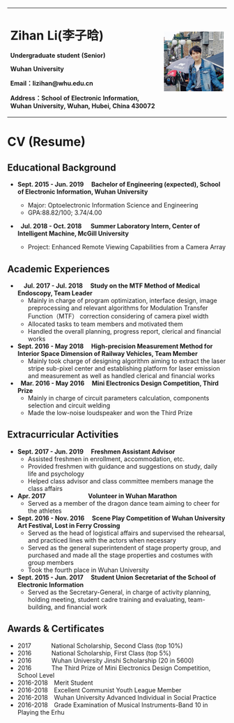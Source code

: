<table border="0">
  <tr>
    <td width="70%">
      <h1>Zihan Li(李子晗)</h1>
      <p><b>Undergraduate student (Senior)</b></p>
      <p><b>Wuhan University</b></p>
      <p><b>Email：lizihan@whu.edu.cn</b></p>
      <p><b>Address：School of Electronic Information, Wuhan University, Wuhan, Hubei, China 430072</b></p>
    </td>
    <td width="30%">
     <img src="/QuebecCity1.jpg" width="100%">     
    </td>
  </tr>
</table>

# CV (Resume)
## Educational Background
- **Sept. 2015 - Jun. 2019 &emsp;Bachelor of Engineering (expected), School of Electronic Information, Wuhan University**
  - Major: Optoelectronic Information Science and Engineering
  - GPA:88.82/100; 3.74/4.00

- **&ensp;Jul. 2018 - Oct. 2018 &emsp;  Summer Laboratory Intern, Center of Intelligent Machine, McGill University**
  - Project: Enhanced Remote Viewing Capabilities from a Camera Array

## Academic Experiences
- **&emsp;Jul. 2017 - Jul. 2018 &emsp;Study on the MTF Method of Medical Endoscopy, Team Leader**
  - Mainly in charge of program optimization, interface design, image preprocessing and relevant algorithms for Modulation Transfer Function（MTF） correction considering of camera pixel width
  - Allocated tasks to team members and motivated them
  - Handled the overall planning, progress report, clerical and financial works
- **Sept. 2016 - May 2018 &emsp;High-precision Measurement Method for Interior Space Dimension of Railway Vehicles, Team Member**
  - Mainly took charge of designing algorithm aiming to extract the laser stripe sub-pixel center and establishing platform for laser emission and measurement as well as handled clerical and financial works
- **&ensp;Mar. 2016 - May 2016 &emsp;Mini Electronics Design Competition, Third Prize**
  - Mainly in charge of circuit parameters calculation, components selection and circuit welding
  - Made the low-noise loudspeaker and won the Third Prize

## Extracurricular Activities
- **Sept. 2017 - Jun. 2019 &emsp;Freshmen Assistant Advisor** 													      
  - Assisted freshmen in enrollment, accommodation, etc.
  - Provided freshmen with guidance and suggestions on study, daily life and psychology
  - Helped class advisor and class committee members manage the class affairs
- **Apr. 2017 &emsp;&emsp;&emsp;&emsp;&emsp;&emsp;&ensp; Volunteer in Wuhan Marathon**
  - Served as a member of the dragon dance team aiming to cheer for the athletes
- **Sept. 2016 - Nov. 2016 &emsp;Scene Play Competition of Wuhan University Art Festival, Lost in Ferry Crossing**
  - Served as the head of logistical affairs and supervised the rehearsal, and practiced lines with the actors when necessary
  - Served as the general superintendent of stage property group, and purchased and made all the stage properties and costumes with group members
  - Took the fourth place in Wuhan University
- **Sept. 2015 - Jun. 2017 &emsp;Student Union Secretariat of the School of Electronic Information**   
  - Served as the Secretary-General, in charge of activity planning, holding meeting, student cadre training and evaluating, team-building, and financial work

## Awards & Certificates
- 2017 &emsp;&emsp;&emsp;National Scholarship, Second Class (top 10%)
- 2016 &emsp;&emsp;&emsp;National Scholarship, First Class (top 5%)
- 2016 &emsp;&emsp;&emsp;Wuhan University Jinshi Scholarship (20 in 5600)
- 2016 &emsp;&emsp;&emsp;The Third Prize of Mini Electronics Design Competition, School Level
- 2016-2018&emsp;Merit Student 
- 2016-2018&emsp;Excellent Communist Youth League Member
- 2016-2018&emsp;Wuhan University Advanced Individual in Social Practice
- 2016-2018&emsp;Grade Examination of Musical Instruments-Band 10 in Playing the Erhu



